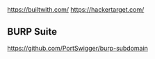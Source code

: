 
##
https://builtwith.com/
https://hackertarget.com/


## BURP Suite
https://github.com/PortSwigger/burp-subdomain